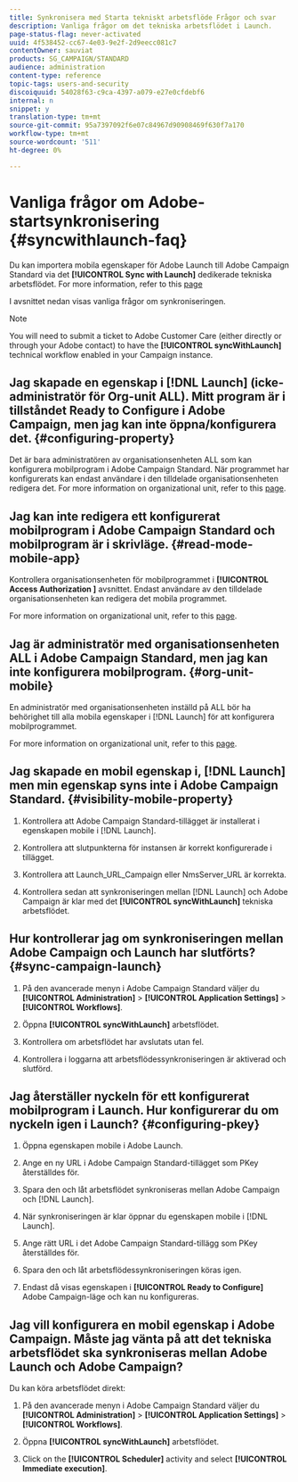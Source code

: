 ```yaml
---
title: Synkronisera med Starta tekniskt arbetsflöde Frågor och svar
description: Vanliga frågor om det tekniska arbetsflödet i Launch.
page-status-flag: never-activated
uuid: 4f538452-cc67-4e03-9e2f-2d9eecc081c7
contentOwner: sauviat
products: SG_CAMPAIGN/STANDARD
audience: administration
content-type: reference
topic-tags: users-and-security
discoiquuid: 54028f63-c9ca-4397-a079-e27e0cfdebf6
internal: n
snippet: y
translation-type: tm+mt
source-git-commit: 95a7397092f6e07c84967d90908469f630f7a170
workflow-type: tm+mt
source-wordcount: '511'
ht-degree: 0%

---
```



# Vanliga frågor om Adobe-startsynkronisering {#syncwithlaunch-faq}

Du kan importera mobila egenskaper för Adobe Launch till Adobe Campaign Standard via det **[!UICONTROL Sync with Launch]** dedikerade tekniska arbetsflödet. For more information, refer to this [page](../../administration/using/technical-workflows.md)

I avsnittet nedan visas vanliga frågor om synkroniseringen.

>[!NOTE]
>
>You will need to submit a ticket to Adobe Customer Care (either directly or through your Adobe contact) to have the **[!UICONTROL syncWithLaunch]** technical workflow enabled in your Campaign instance.

## Jag skapade en egenskap i [!DNL Launch] (icke-administratör för Org-unit ALL). Mitt program är i tillståndet Ready to Configure i Adobe Campaign, men jag kan inte öppna/konfigurera det. {#configuring-property}

Det är bara administratören av organisationsenheten ALL som kan konfigurera mobilprogram i Adobe Campaign Standard. När programmet har konfigurerats kan endast användare i den tilldelade organisationsenheten redigera det. For more information on organizational unit, refer to this [page](../../administration/using/organizational-units.md).

## Jag kan inte redigera ett konfigurerat mobilprogram i Adobe Campaign Standard och mobilprogram är i skrivläge. {#read-mode-mobile-app}

Kontrollera organisationsenheten för mobilprogrammet i **[!UICONTROL Access Authorization ]** avsnittet. Endast användare av den tilldelade organisationsenheten kan redigera det mobila programmet.

For more information on organizational unit, refer to this [page](../../administration/using/organizational-units.md).

## Jag är administratör med organisationsenheten ALL i Adobe Campaign Standard, men jag kan inte konfigurera mobilprogram. {#org-unit-mobile}

En administratör med organisationsenheten inställd på ALL bör ha behörighet till alla mobila egenskaper i [!DNL Launch] för att konfigurera mobilprogrammet.

For more information on organizational unit, refer to this [page](../../administration/using/organizational-units.md).

## Jag skapade en mobil egenskap i, [!DNL Launch] men min egenskap syns inte i Adobe Campaign Standard. {#visibility-mobile-property}

1. Kontrollera att Adobe Campaign Standard-tillägget är installerat i egenskapen mobile i [!DNL Launch].

1. Kontrollera att slutpunkterna för instansen är korrekt konfigurerade i tillägget.

1. Kontrollera att Launch_URL_Campaign eller NmsServer_URL är korrekta.

1. Kontrollera sedan att synkroniseringen mellan [!DNL Launch] och Adobe Campaign är klar med det **[!UICONTROL syncWithLaunch]** tekniska arbetsflödet.

## Hur kontrollerar jag om synkroniseringen mellan Adobe Campaign och Launch har slutförts? {#sync-campaign-launch}

1. På den avancerade menyn i Adobe Campaign Standard väljer du **[!UICONTROL Administration]** > **[!UICONTROL Application Settings]** > **[!UICONTROL Workflows]**.

1. Öppna **[!UICONTROL syncWithLaunch]** arbetsflödet.

1. Kontrollera om arbetsflödet har avslutats utan fel.

1. Kontrollera i loggarna att arbetsflödessynkroniseringen är aktiverad och slutförd.

## Jag återställer nyckeln för ett konfigurerat mobilprogram i Launch. Hur konfigurerar du om nyckeln igen i Launch? {#configuring-pkey}

1. Öppna egenskapen mobile i Adobe Launch.

1. Ange en ny URL i Adobe Campaign Standard-tillägget som PKey återställdes för.

1. Spara den och låt arbetsflödet synkroniseras mellan Adobe Campaign och [!DNL Launch].

1. När synkroniseringen är klar öppnar du egenskapen mobile i [!DNL Launch].

1. Ange rätt URL i det Adobe Campaign Standard-tillägg som PKey återställdes för.

1. Spara den och låt arbetsflödessynkroniseringen köras igen.

1. Endast då visas egenskapen i **[!UICONTROL Ready to Configure]** Adobe Campaign-läge och kan nu konfigureras.

## Jag vill konfigurera en mobil egenskap i Adobe Campaign. Måste jag vänta på att det tekniska arbetsflödet ska synkroniseras mellan Adobe Launch och Adobe Campaign?

Du kan köra arbetsflödet direkt:

1. På den avancerade menyn i Adobe Campaign Standard väljer du **[!UICONTROL Administration]** > **[!UICONTROL Application Settings]** > **[!UICONTROL Workflows]**.

1. Öppna **[!UICONTROL syncWithLaunch]** arbetsflödet.

1. Click on the **[!UICONTROL Scheduler]** activity and select **[!UICONTROL Immediate execution]**.
